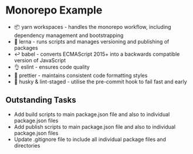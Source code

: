 # Monorepo Example

- :package: yarn workspaces - handles the monorepo workflow, including dependency management and bootstrapping
- :book: lerna - runs scripts and manages versioning and publishing of packages
- :leftwards_arrow_with_hook: babel - converts ECMAScript 2015+ into a backwards compatible version of JavaScript
- :ok_hand: eslint - ensures code quality
- :nail_care: prettier - maintains consistent code formatting styles
- :dog: husky & lint-staged - utilise the pre-commit hook to fail fast and early

## Outstanding Tasks

- Add build scripts to main package.json file and also to individual package.json files
- Add publish scripts to main package.json file and also to individual package.json files
- Update .gitignore file to include all individual package files and directories